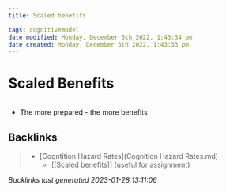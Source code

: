 ```yaml
---
title: Scaled benefits

tags: cognitivemodel 
date modified: Monday, December 5th 2022, 1:43:34 pm
date created: Monday, December 5th 2022, 1:43:33 pm
---
```


# Scaled Benefits
```toc
```
- The more prepared - the more benefits

## Backlinks

> - [Cogntition Hazard Rates](Cognition Hazard Rates.md)
>   - [[Scaled benefits]] (useful for assignment)

_Backlinks last generated 2023-01-28 13:11:06_

